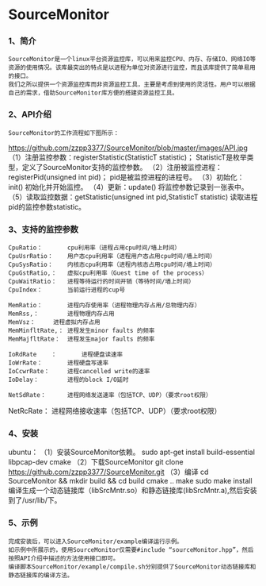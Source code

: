 # SourceMonitor
### 1、简介
	SourceMonitor是一个linux平台资源监控库，可以用来监控CPU、内存、存储IO、网络IO等资源的使用情况。该库最突出的特点是以进程为单位对资源进行监控，而且该库提供了简单易用的接口。
	我们之所以提供一个资源监控库而非资源监控工具，主要是考虑到使用的灵活性。用户可以根据自己的需求，借助SourceMonitor库方便的搭建资源监控工具。
### 2、API介绍
	SourceMonitor的工作流程如下图所示：
https://github.com/zzpp3377/SourceMonitor/blob/master/images/API.jpg
（1）注册监控参数：registerStatistic(StatisticT statistic)；
	StatisticT是枚举类型，定义了SourceMonitor支持的监控参数。
（2）注册被监控进程：registerPid(unsigned int pid)；
	pid是被监控进程的进程号。
（3）初始化：init()
	初始化并开始监控。
（4）更新：update()
	将监控参数记录到一张表中。
（5）读取监控数据：getStatistic(unsigned int pid,StatisticT statistic)
	读取进程pid的监控参数statistic。
### 3、支持的监控参数
	CpuRatio：		cpu利用率（进程占用cpu时间/墙上时间）
    CpuUsrRatio：	用户态cpu利用率（进程用户态占用cpu时间/墙上时间）
    CpuSysRatio：	内核态cpu利用率（进程内核态占用cpu时间/墙上时间）
    CpuGstRatio,：	虚拟cpu利用率（Guest time of the process）
    CpuWaitRatio：	进程等待运行的时间开销（等待时间/墙上时间）
    CpuIndex：		当前运行进程的cup号

    MemRatio：		进程内存使用率（进程物理内存占用/总物理内存）
    MemRss,：		进程物理内存占用
    MemVsz：		进程虚拟内存占用
    MemMinfltRate,：	进程发生minor faults 的频率
    MemMajfltRate：	进程发生major faults 的频率

    IoRdRate	：		进程硬盘读速率
    IoWrRate：		进程硬盘写速率
    IoCcwrRate：		进程cancelled write的速率
    IoDelay：		进程的block I/O延时

    NetSdRate：		进程网络发送速率（包括TCP、UDP）（要求root权限）
NetRcRate：		进程网络接收速率（包括TCP、UDP）（要求root权限）

### 4、安装
ubuntu：
（1）安装SourceMonitor依赖。
	sudo apt-get install build-essential libpcap-dev cmake
（2）下载SourceMonitor
	git clone https://github.com/zzpp3377/SourceMonitor.git
（3）编译
	cd SourceMonitor && mkdir build && cd build
	cmake ..
	make
	sudo make install
	编译生成一个动态链接库（libSrcMntr.so）和静态链接库(libSrcMntr.a),然后安装到了/usr/lib/下。
	
### 5、示例
	完成安装后，可以进入SourceMonitor/example编译运行示例。
	如示例中所展示的，使用SourceMonitor仅需要#include “sourceMonitor.hpp”，然后按照API介绍中描述的方法使用接口即可。
	编译脚本SourceMonitor/example/compile.sh分别提供了SourceMonitor动态链接库和静态链接库的编译方法。

